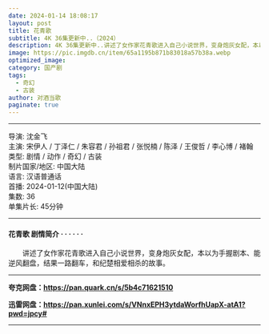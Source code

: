 ```yaml
---
date: 2024-01-14 18:08:17
layout: post
title: 花青歌
subtitle: 4K 36集更新中..（2024）
description: 4K 36集更新中..讲述了女作家花青歌进入自己小说世界，变身炮灰女配，本以为手握剧本、能逆风翻盘，结果一路翻车，和纪楚相爱相杀的故事...
image: https://pic.imgdb.cn/item/65a1195b871b83018a57b38a.webp
optimized_image: 
category: 国产剧
tags:
  - 奇幻
  - 古装
author: 对酒当歌
paginate: true
---
```


---

导演: 沈金飞  
主演: 宋伊人 / 丁泽仁 / 朱容君 / 孙祖君 / 张悦楠 / 陈泽 / 王俊哲 / 李心博 / 褚翰  
类型: 剧情 / 动作 / 奇幻 / 古装  
制片国家/地区: 中国大陆  
语言: 汉语普通话  
首播: 2024-01-12(中国大陆)  
集数: 36  
单集片长: 45分钟  

---

#### 花青歌 剧情简介 · · · · · ·

　　讲述了女作家花青歌进入自己小说世界，变身炮灰女配，本以为手握剧本、能逆风翻盘，结果一路翻车，和纪楚相爱相杀的故事。

---

**夸克网盘：<https://pan.quark.cn/s/5b4c71621510>**

**迅雷网盘：<https://pan.xunlei.com/s/VNnxEPH3ytdaWorfhUapX-atA1?pwd=jpcy#>**

---
